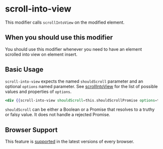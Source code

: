 # scroll-into-view

This modifier calls `scrollIntoView` on the modified element.


## When you should use this modifier

You should use this modifier whenever you need to have an element scrolled into view on element insert.


## Basic Usage

`scroll-into-view` expects the named `shouldScroll` parameter and an optional `options` named parameter. See [scrollIntoView](https://developer.mozilla.org/en-US/docs/Web/API/Element/scrollIntoView) for the list of possible values and properties of `options`.

```handlebars
<div {{scroll-into-view shouldScroll=this.shouldScrollPromise options=true}}></div>
```

`shouldScroll` can be either a Boolean or a Promise that resolves to a truthy or falsy value. It does not handle a rejected Promise.


## Browser Support

This feature is [supported](https://caniuse.com/?search=scrollIntoView) in the latest versions of every browser.
